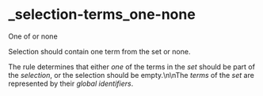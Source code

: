 # _selection-terms_one-none

One of or none

Selection should contain one term from the set or none.

The rule determines that either *one* of the terms in the *set* should be part of the *selection*, or the selection should be empty.\n\nThe *terms* of the *set* are represented by their *global identifiers*.